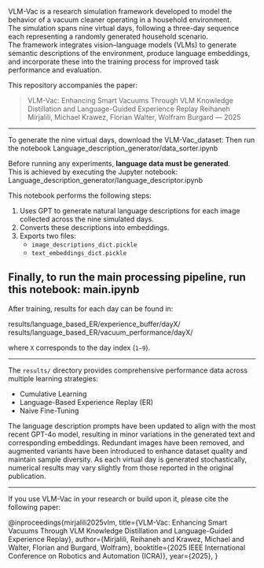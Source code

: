 VLM-Vac is a research simulation framework developed to model the behavior of a vacuum cleaner operating in a household environment.  
The simulation spans nine virtual days, following a three-day sequence each representing a randomly generated household scenario.  
The framework integrates vision–language models (VLMs) to generate semantic descriptions of the environment, produce language embeddings, and incorporate these into the training process for improved task performance and evaluation.

This repository accompanies the paper:

> VLM-Vac: Enhancing Smart Vacuums Through VLM Knowledge Distillation and Language-Guided Experience Replay
> Reihaneh Mirjalili, Michael Krawez, Florian Walter, Wolfram Burgard — 2025

-------------
To generate the nine virtual days, download the VLM-Vac_dataset:
Then run the notebook Language_description_generator/data_sorter.ipynb

Before running any experiments, **language data must be generated**.  
This is achieved by executing the Jupyter notebook: Language_description_generator/language_descriptor.ipynb

This notebook performs the following steps:

1. Uses GPT to generate natural language descriptions for each image collected across the nine simulated days.  
2. Converts these descriptions into embeddings.  
3. Exports two files:
   - `image_descriptions_dict.pickle`
   - `text_embeddings_dict.pickle`

Finally, to run the main processing pipeline, run this notebook: main.ipynb
--------------

After training, results for each day can be found in:

results/language_based_ER/experience_buffer/dayX/
results/language_based_ER/vacuum_performance/dayX/

where `X` corresponds to the day index (`1–9`).

--------------

The `results/` directory provides comprehensive performance data across multiple learning strategies:

- Cumulative Learning 
- Language-Based Experience Replay (ER)
- Naive Fine-Tuning

The language description prompts have been updated to align with the most recent GPT-4o model, resulting in minor variations in the generated text and corresponding embeddings. Redundant images have been removed, and augmented variants have been introduced to enhance dataset quality and maintain sample diversity. As each virtual day is generated stochastically, numerical results may vary slightly from those reported in the original publication.

--------------

If you use VLM-Vac in your research or build upon it, please cite the following paper:

@inproceedings{mirjalili2025vlm,
  title={VLM-Vac: Enhancing Smart Vacuums Through VLM Knowledge Distillation and Language-Guided Experience Replay},
  author={Mirjalili, Reihaneh and Krawez, Michael and Walter, Florian and Burgard, Wolfram},
  booktitle={2025 IEEE International Conference on Robotics and Automation (ICRA)},
  year={2025},
}

